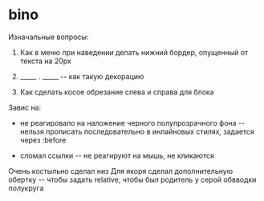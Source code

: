# bino

Изначальные вопросы:
1. Как в меню при наведении делать нижний бордер, опущенный от текста на 20px

2. _____ . _____ -- как такую декорацию

3. Как сделать косое обрезание слева и справа для блока 

Завис на:
- не реагировало на наложение черного полупрозрачного фона -- нельзя прописать последовательно в инлайновых стилях, задается через :before

- сломал ссылки -- не реагируют на мышь, не кликаются


Очень костыльно сделал низ
Для якоря сделал дополнительную обертку -- чтобы задать relative, чтобы был родитель у серой обвводки полукруга
